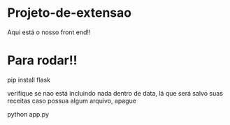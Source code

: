 ﻿# Projeto-de-extensao

Aqui está o nosso front end!!

# Para rodar!!

pip install flask

verifique se nao está incluindo nada dentro de data, lá que será salvo suas receitas
caso possua algum arquivo, apague

python app.py
